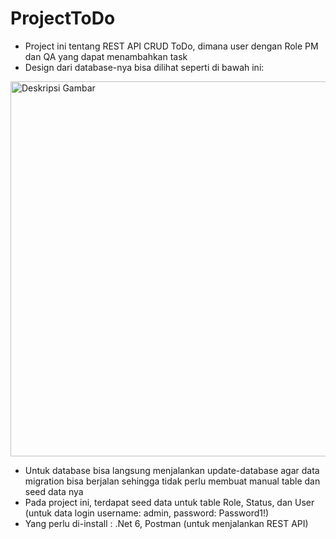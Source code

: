 # ProjectToDo
* Project ini tentang REST API CRUD ToDo, dimana user dengan Role PM dan QA yang dapat menambahkan task
* Design dari database-nya bisa dilihat seperti di bawah ini: 
<img src="https://github.com/user-attachments/assets/cc80d23d-9993-4a3b-950e-ef04b6c53223" alt="Deskripsi Gambar" width="600" />

* Untuk database bisa langsung menjalankan update-database agar data migration bisa berjalan sehingga tidak perlu membuat manual table dan seed data nya
* Pada project ini, terdapat seed data untuk table Role, Status, dan User (untuk data login username: admin, password: Password1!)
* Yang perlu di-install : .Net 6, Postman (untuk menjalankan REST API)
  
